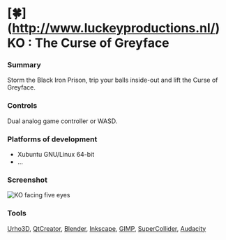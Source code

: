 # [:four_leaf_clover:] (http://www.luckeyproductions.nl/) KO : The Curse of Greyface
### Summary
Storm the Black Iron Prison, trip your balls inside-out and lift the Curse of Greyface.

### Controls
Dual analog game controller or WASD.

### Platforms of development
* Xubuntu GNU/Linux 64-bit
* ...

### Screenshot
![KO facing five eyes](https://raw.githubusercontent.com/LucKeyProductions/KO/master/Screenshots/Screenshot_Mon_Jun__6_21_23_32_2016.png)

### Tools
[Urho3D](http://urho3d.github.io), [QtCreator](http://wiki.qt.io/Category:Tools::QtCreator), [Blender](http://www.blender.org/), [Inkscape](http://inkscape.org/), [GIMP](http://gimp.org), [SuperCollider](http://supercollider.github.io/), [Audacity](http://web.audacityteam.org/)
